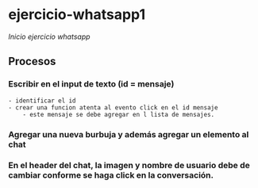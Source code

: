 # ejercicio-whatsapp1
*Inicio ejercicio whatsapp*
## Procesos
### Escribir en el input de texto (id = mensaje)
    - identificar el id
    - crear una funcion atenta al evento click en el id mensaje 
        - este mensaje se debe agregar en l lista de mensajes.
        
### Agregar una nueva burbuja y además agregar un elemento al chat
### En el header del chat, la imagen y nombre de usuario debe de cambiar conforme se haga click en la conversación.


